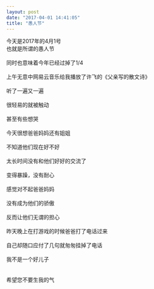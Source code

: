 ```yaml
---
layout: post
date: "2017-04-01 14:41:05"
title: "愚人节"
---
```



今天是2017年的4月1号  
也就是所谓的愚人节  
<br>
同时也意味着今年已经过掉了1/4  
<br>
上午无意中网易云音乐给我播放了许飞的《父亲写的散文诗》  
<br>
听了一遍又一遍  
<br>
很轻易的就被触动  
<br>
甚至有些想哭  
<br>
今天很想爸爸妈妈还有姐姐  
<br>
不知道他们现在好不好  
<br>
太长时间没有和他们好好的交流了  
<br>
变得暴躁，没有耐心  
<br>
感觉对不起爸爸妈妈  
<br>
没有成为他们的骄傲  
<br>
反而让他们无谓的担心  
<br>
昨天晚上在打游戏的时候爸爸打了电话过来  
<br>
自己却随口应付了几句就匆匆挂掉了电话  
<br>
我不是一个好儿子  
<br>
<br>
希望您不要生我的气  
